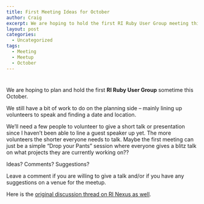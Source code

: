 ```yaml
---
title: First Meeting Ideas for October
author: Craig
excerpt: We are hoping to hold the first RI Ruby User Group meeting this October.
layout: post
categories:
  - Uncategorized
tags:
  - Meeting
  - Meetup
  - October
---
```

# 

We are hoping to plan and hold the first **RI Ruby User Group** sometime this October.

We still have a bit of work to do on the planning side – mainly lining up volunteers to speak and finding a date and location.

We’ll need a few people to volunteer to give a short talk or presentation since I haven’t been able to line a guest speaker up yet. The more volunteers the shorter everyone needs to talk. Maybe the first meeting can just be a simple “Drop your Pants” session where everyone gives a blitz talk on what projects they are currently working on??

Ideas? Comments? Suggestions?

Leave a comment if you are willing to give a talk and/or if you have any suggestions on a venue for the meetup.

Here is the [original discussion thread on RI Nexus as well][1].

 [1]: http://rinexus.com/forum/general-discussion/ruby-group-october-meeting